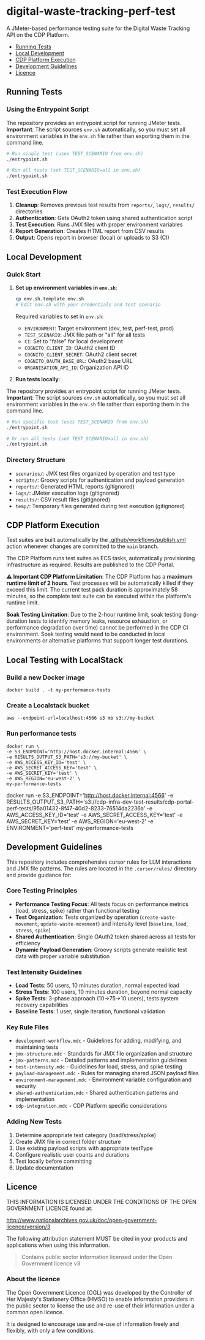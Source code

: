 # digital-waste-tracking-perf-test

A JMeter-based performance testing suite for the Digital Waste Tracking API on the CDP Platform.

- [Running Tests](#running-tests)
- [Local Development](#local-development)
- [CDP Platform Execution](#cdp-platform-execution)
- [Development Guidelines](#development-guidelines)
- [Licence](#licence)

## Running Tests

### Using the Entrypoint Script

The repository provides an entrypoint script for running JMeter tests. **Important**: The script sources `env.sh` automatically, so you must set all environment variables in the `env.sh` file rather than exporting them in the command line.

```bash
# Run single test (uses TEST_SCENARIO from env.sh)
./entrypoint.sh

# Run all tests (set TEST_SCENARIO=all in env.sh)
./entrypoint.sh
```

### Test Execution Flow

1. **Cleanup**: Removes previous test results from `reports/`, `logs/`, `results/` directories
2. **Authentication**: Gets OAuth2 token using shared authentication script
3. **Test Execution**: Runs JMX files with proper environment variables
4. **Report Generation**: Creates HTML report from CSV results
5. **Output**: Opens report in browser (local) or uploads to S3 (CI)

## Local Development

### Quick Start

1. **Set up environment variables in `env.sh`**:
   ```bash
   cp env.sh.template env.sh
   # Edit env.sh with your credentials and test scenario
   ```

   Required variables to set in `env.sh`:
   - `ENVIRONMENT`: Target environment (dev, test, perf-test, prod)
   - `TEST_SCENARIO`: JMX file path or "all" for all tests
   - `CI`: Set to "false" for local development
   - `COGNITO_CLIENT_ID`: OAuth2 client ID
   - `COGNITO_CLIENT_SECRET`: OAuth2 client secret
   - `COGNITO_OAUTH_BASE_URL`: OAuth2 base URL
   - `ORGANISATION_API_ID`: Organization API ID

2. **Run tests locally**:

The repository provides an entrypoint script for running JMeter tests. **Important**: The script sources `env.sh` automatically, so you must set all environment variables in the `env.sh` file rather than exporting them in the command line.

   ```bash
   # Run specific test (uses TEST_SCENARIO from env.sh)
   ./entrypoint.sh
   
   # Or run all tests (set TEST_SCENARIO=all in env.sh)
   ./entrypoint.sh
   ```

### Directory Structure

- `scenarios/`: JMX test files organized by operation and test type
- `scripts/`: Groovy scripts for authentication and payload generation
- `reports/`: Generated HTML reports (gitignored)
- `logs/`: JMeter execution logs (gitignored)
- `results/`: CSV result files (gitignored)
- `temp/`: Temporary files generated during test execution (gitignored)

## CDP Platform Execution

Test suites are built automatically by the [.github/workflows/publish.yml](.github/workflows/publish.yml) action whenever changes are committed to the `main` branch.

The CDP Platform runs test suites as ECS tasks, automatically provisioning infrastructure as required. Results are published to the CDP Portal.

**⚠️ Important CDP Platform Limitation**: The CDP Platform has a **maximum runtime limit of 2 hours**. Test processes will be automatically killed if they exceed this limit. The current test pack duration is approximately 58 minutes, so the complete test suite can be executed within the platform's runtime limit.

**Soak Testing Limitation**: Due to the 2-hour runtime limit, soak testing (long-duration tests to identify memory leaks, resource exhaustion, or performance degradation over time) cannot be performed in the CDP CI environment. Soak testing would need to be conducted in local environments or alternative platforms that support longer test durations.

## Local Testing with LocalStack

### Build a new Docker image
```
docker build . -t my-performance-tests
```
### Create a Localstack bucket
```
aws --endpoint-url=localhost:4566 s3 mb s3://my-bucket
```

### Run performance tests

```
docker run \
-e S3_ENDPOINT='http://host.docker.internal:4566' \
-e RESULTS_OUTPUT_S3_PATH='s3://my-bucket' \
-e AWS_ACCESS_KEY_ID='test' \
-e AWS_SECRET_ACCESS_KEY='test' \
-e AWS_SECRET_KEY='test' \
-e AWS_REGION='eu-west-2' \
my-performance-tests
```

docker run -e S3_ENDPOINT='http://host.docker.internal:4566' -e RESULTS_OUTPUT_S3_PATH='s3://cdp-infra-dev-test-results/cdp-portal-perf-tests/95a01432-8f47-40d2-8233-76514da2236a' -e AWS_ACCESS_KEY_ID='test' -e AWS_SECRET_ACCESS_KEY='test' -e AWS_SECRET_KEY='test' -e AWS_REGION='eu-west-2' -e ENVIRONMENT='perf-test' my-performance-tests

## Development Guidelines

This repository includes comprehensive cursor rules for LLM interactions and JMX file patterns. The rules are located in the `.cursor/rules/` directory and provide guidance for:

### Core Testing Principles
- **Performance Testing Focus**: All tests focus on performance metrics (load, stress, spike) rather than functional testing
- **Test Organization**: Tests organized by operation (`create-waste-movement`, `update-waste-movement`) and intensity level (`baseline`, `load`, `stress`, `spike`)
- **Shared Authentication**: Single OAuth2 token shared across all tests for efficiency
- **Dynamic Payload Generation**: Groovy scripts generate realistic test data with proper variable substitution

### Test Intensity Guidelines
- **Load Tests**: 50 users, 10 minutes duration, normal expected load
- **Stress Tests**: 100 users, 10 minutes duration, beyond normal capacity
- **Spike Tests**: 3-phase approach (10→75→10 users), tests system recovery capabilities
- **Baseline Tests**: 1 user, single iteration, functional validation

### Key Rule Files
- `development-workflow.mdc` - Guidelines for adding, modifying, and maintaining tests
- `jmx-structure.mdc` - Standards for JMX file organization and structure
- `jmx-patterns.mdc` - Detailed patterns and implementation guidelines
- `test-intensity.mdc` - Guidelines for load, stress, and spike testing
- `payload-management.mdc` - Rules for managing shared JSON payload files
- `environment-management.mdc` - Environment variable configuration and security
- `shared-authentication.mdc` - Shared authentication patterns and implementation
- `cdp-integration.mdc` - CDP Platform specific considerations

### Adding New Tests
1. Determine appropriate test category (load/stress/spike)
2. Create JMX file in correct folder structure
3. Use existing payload scripts with appropriate testType
4. Configure realistic user counts and durations
5. Test locally before committing
6. Update documentation


## Licence

THIS INFORMATION IS LICENSED UNDER THE CONDITIONS OF THE OPEN GOVERNMENT LICENCE found at:

<http://www.nationalarchives.gov.uk/doc/open-government-licence/version/3>

The following attribution statement MUST be cited in your products and applications when using this information.

> Contains public sector information licensed under the Open Government licence v3

### About the licence

The Open Government Licence (OGL) was developed by the Controller of Her Majesty's Stationery Office (HMSO) to enable
information providers in the public sector to license the use and re-use of their information under a common open
licence.

It is designed to encourage use and re-use of information freely and flexibly, with only a few conditions.
